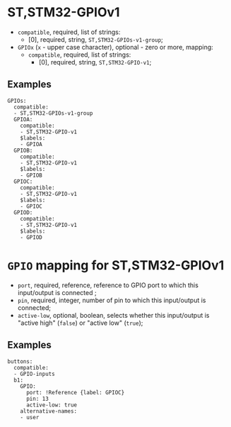 ST,STM32-GPIOv1
===============

- `compatible`, required, list of strings:
  - [0], required, string, `ST,STM32-GPIOs-v1-group`;
- `GPIOx` (`x` - upper case character), optional - zero or more, mapping:
  - `compatible`, required, list of strings:
    - [0], required, string, `ST,STM32-GPIO-v1`;

Examples
--------

```
GPIOs:
  compatible:
  - ST,STM32-GPIOs-v1-group
  GPIOA:
    compatible:
    - ST,STM32-GPIO-v1
    $labels:
    - GPIOA
  GPIOB:
    compatible:
    - ST,STM32-GPIO-v1
    $labels:
    - GPIOB
  GPIOC:
    compatible:
    - ST,STM32-GPIO-v1
    $labels:
    - GPIOC
  GPIOD:
    compatible:
    - ST,STM32-GPIO-v1
    $labels:
    - GPIOD
```

`GPIO` mapping for ST,STM32-GPIOv1
==================================

- `port`, required, reference, reference to GPIO port to which this input/output is connected ;
- `pin`, required, integer, number of pin to which this input/output is connected;
- `active-low`, optional, boolean, selects whether this input/output is "active high" (`false`) or "active low"
(`true`);

Examples
--------

```
buttons:
  compatible:
  - GPIO-inputs
  b1:
    GPIO:
      port: !Reference {label: GPIOC}
      pin: 13
      active-low: true
    alternative-names:
    - user
```
